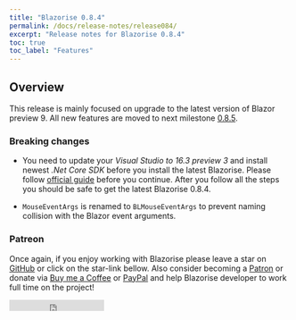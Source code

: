 ```yaml
---
title: "Blazorise 0.8.4"
permalink: /docs/release-notes/release084/
excerpt: "Release notes for Blazorise 0.8.4"
toc: true
toc_label: "Features"
---
```


## Overview

This release is mainly focused on upgrade to the latest version of Blazor preview 9. All new features are moved to next milestone [0.8.5](https://github.com/stsrki/Blazorise/milestone/21).

### Breaking changes

- You need to update your _Visual Studio to 16.3 preview 3_ and install newest _.Net Core SDK_ before you install the latest Blazorise. Please follow [official guide](https://devblogs.microsoft.com/aspnet/asp-net-core-and-blazor-updates-in-net-core-3-0-preview-9/) before you continue. After you follow all the steps you should be safe to get the latest Blazorise 0.8.4.

- `MouseEventArgs` is renamed to `BLMouseEventArgs` to prevent naming collision with the Blazor event arguments.

### Patreon

Once again, if you enjoy working with Blazorise please leave a star on [GitHub](https://github.com/stsrki/Blazorise) or click on the star-link bellow. Also consider becoming a [Patron](https://www.patreon.com/mladenmacanovic) or donate via [Buy me a Coffee](https://www.buymeacoffee.com/mladenmacanovic) or [PayPal](https://www.paypal.me/mladenmacanovic) and help Blazorise developer to work full time on the project!

<iframe src="https://ghbtns.com/github-btn.html?user=stsrki&repo=Blazorise&type=star&count=true" frameborder="0" scrolling="0" width="170px" height="20px"></iframe>